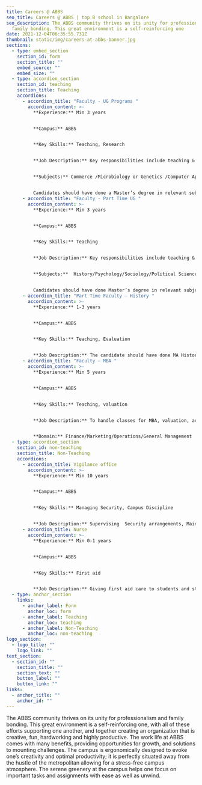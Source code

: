 ```yaml
---
title: Careers @ ABBS
seo_title: Careers @ ABBS | top B school in Bangalore
seo_description: The ABBS community thrives on its unity for professionalism and
  family bonding. This great environment is a self-reinforcing one
date: 2021-12-04T06:35:55.731Z
thumbnail: static/img/careers-at-abbs-banner.jpg
sections:
  - type: embed_section
    section_id: form
    section_title: ""
    embed_source: ""
    embed_size: ""
  - type: accordion_section
    section_id: teaching
    section_title: Teaching
    accordions:
      - accordion_title: "Faculty - UG Programs "
        accordion_content: >-
          **Experience:** Min 3 years 


          **Campus:** ABBS 


          **Key Skills:** Teaching, Research 


          **Job Description:** Key responsibilities include teaching & research,  involvement in department administration & community development activities. 


          **Subjects:** Commerce /Microbiology or Genetics /Computer Application/ Aviation Management. 


          Candidates should have done a Master’s degree in relevant subject with  Ph.D/NET/SLET  and a minimum of 3 years teaching experience in reputed institutions.  Must be active in research.
      - accordion_title: "Faculty - Part Time UG "
        accordion_content: >-
          **Experience:** Min 3 years 


          **Campus:** ABBS 


          **Key Skills:** Teaching 


          **Job Description:** Key responsibilities include teaching & related assignments 


          **Subjects:**  History/Psychology/Sociology/Political Science 


          Candidates should have done Master’s degree in relevant subject minimum of 3 years teaching experience in reputed institutions.
      - accordion_title: "Part Time Faculty – History "
        accordion_content: >-
          **Experience:** 1-3 years 


          **Campus:** ABBS 


          **Key Skills:** Teaching, Evaluation 


          **Job Description:** The candidate should have done MA History with experience in teaching UG students. The position is for offline teaching from the campus.
      - accordion_title: "Faculty – MBA "
        accordion_content: >-
          **Experience:** Min 5 years 


          **Campus:** ABBS 


          **Key Skills:** Teaching, valuation 


          **Job Description:** To handle classes for MBA, valuation, academic research, and related assignments.  Ideal candidate should be an MBA with Ph.D. (completed or in the final stages of Ph.D.)  Must be active in academic research. 


          **Domain:** Finance/Marketing/Operations/General Management
  - type: accordion_section
    section_id: non-teaching
    section_title: Non-Teaching
    accordions:
      - accordion_title: Vigilance office
        accordion_content: >-
          **Experience:** Min 10 years 


          **Campus:** ABBS 


          **Key Skills:** Managing Security, Campus Discipline 


          **Job Description:** Supervising  Security arrangements, Maintaining discipline in campus and hostels. Candidates should have minimum 10 years prior experience in the above areas. Must have good body build. Knowledge of local languages in addition to English/Hindi.  Ex-servicemen preferred. Maximum Age 50.
      - accordion_title: Nurse
        accordion_content: >-
          **Experience:** Min 0-1 years 


          **Campus:** ABBS 


          **Key Skills:** First aid 


          **Job Description:** Giving first aid care to students and staff as and when needed. Female candidate with GNM/B.Sc Nursing preferred. Free accommodation can be provided, if required.
  - type: anchor_section
    links:
      - anchor_label: Form
        anchor_loc: form
      - anchor_label: Teaching
        anchor_loc: teaching
      - anchor_label: Non-Teaching
        anchor_loc: non-teaching
logo_section:
  - logo_title: ""
    logo_link: ""
text_section:
  - section_id: ""
    section_title: ""
    section_text: ""
    button_label: ""
    button_link: ""
links:
  - anchor_title: ""
    anchor_id: ""
---
```

The ABBS community thrives on its unity for professionalism and family bonding. This great environment is a self-reinforcing one, with all of these efforts supporting one another, and together creating an organization that is creative, fun, hardworking and highly productive. The work life at ABBS comes with many benefits, providing opportunities for growth, and solutions to mounting challenges. The campus is ergonomically designed to evoke one’s creativity and optimal productivity; it is perfectly situated away from the hustle of the metropolitan allowing for a stress-free campus atmosphere. The serene greenery at the campus helps one focus on important tasks and assignments with ease as well as unwind.
